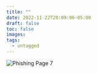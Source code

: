 ```yaml
---
title: ""
date: 2022-11-22T20:09:06-05:00
draft: false
toc: false
images:
tags:
  - untagged
---
```



![Phishing Page 7](/phish7.png)